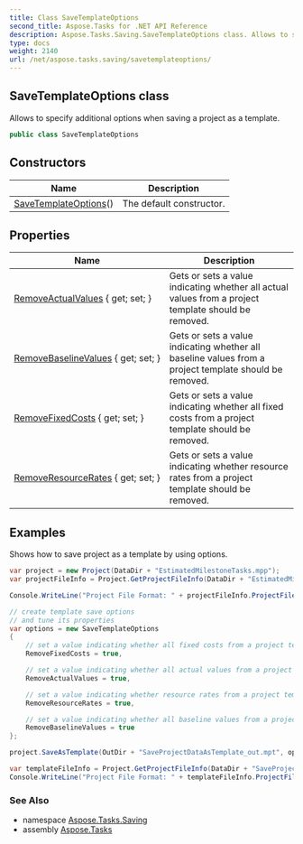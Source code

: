 ```yaml
---
title: Class SaveTemplateOptions
second_title: Aspose.Tasks for .NET API Reference
description: Aspose.Tasks.Saving.SaveTemplateOptions class. Allows to specify additional options when saving a project as a template
type: docs
weight: 2140
url: /net/aspose.tasks.saving/savetemplateoptions/
---
```

## SaveTemplateOptions class

Allows to specify additional options when saving a project as a template.

```csharp
public class SaveTemplateOptions
```

## Constructors

| Name | Description |
| --- | --- |
| [SaveTemplateOptions](savetemplateoptions/)() | The default constructor. |

## Properties

| Name | Description |
| --- | --- |
| [RemoveActualValues](../../aspose.tasks.saving/savetemplateoptions/removeactualvalues/) { get; set; } | Gets or sets a value indicating whether all actual values from a project template should be removed. |
| [RemoveBaselineValues](../../aspose.tasks.saving/savetemplateoptions/removebaselinevalues/) { get; set; } | Gets or sets a value indicating whether all baseline values from a project template should be removed. |
| [RemoveFixedCosts](../../aspose.tasks.saving/savetemplateoptions/removefixedcosts/) { get; set; } | Gets or sets a value indicating whether all fixed costs from a project template should be removed. |
| [RemoveResourceRates](../../aspose.tasks.saving/savetemplateoptions/removeresourcerates/) { get; set; } | Gets or sets a value indicating whether resource rates from a project template should be removed. |

## Examples

Shows how to save project as a template by using options.

```csharp
var project = new Project(DataDir + "EstimatedMilestoneTasks.mpp");
var projectFileInfo = Project.GetProjectFileInfo(DataDir + "EstimatedMilestoneTasks.mpp");

Console.WriteLine("Project File Format: " + projectFileInfo.ProjectFileFormat);

// create template save options
// and tune its properties
var options = new SaveTemplateOptions
{
    // set a value indicating whether all fixed costs from a project template should be removed
    RemoveFixedCosts = true,

    // set a value indicating whether all actual values from a project template should be removed
    RemoveActualValues = true,

    // set a value indicating whether resource rates from a project template should be removed
    RemoveResourceRates = true,

    // set a value indicating whether all baseline values from a project template should be removed
    RemoveBaselineValues = true
};

project.SaveAsTemplate(OutDir + "SaveProjectDataAsTemplate_out.mpt", options);

var templateFileInfo = Project.GetProjectFileInfo(DataDir + "SaveProjectDataAsTemplate_out.mpt");
Console.WriteLine("Project File Format: " + templateFileInfo.ProjectFileFormat);
```

### See Also

* namespace [Aspose.Tasks.Saving](../../aspose.tasks.saving/)
* assembly [Aspose.Tasks](../../)


